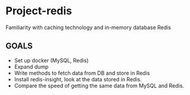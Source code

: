 # Project-redis

Familiarity with caching technology and in-memory database Redis

## GOALS
- Set up docker (MySQL, Redis)
- Expand dump
- Write methods to fetch data from DB and store in Redis
- Install redis-insight, look at the data stored in Redis.
- Compare the speed of getting the same data from MySQL and Redis.
